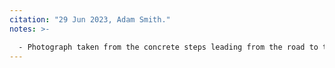 ```yaml
---
citation: "29 Jun 2023, Adam Smith."
notes: >-

  - Photograph taken from the concrete steps leading from the road to the front of the dwelling.
---
```



